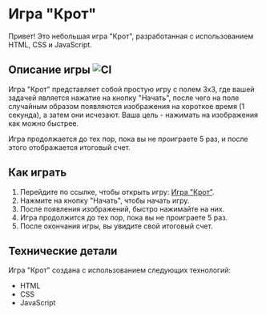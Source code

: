 # Игра "Крот"

Привет! Это небольшая игра "Крот", разработанная с использованием HTML, CSS и JavaScript.

## Описание игры  ![CI](https://github.com/NikaMurs/events/actions/workflows/web.yml/badge.svg)

Игра "Крот" представляет собой простую игру с полем 3x3, где вашей задачей является нажатие на кнопку "Начать", после чего на поле случайным образом появляются изображения на короткое время (1 секунда), а затем они исчезают. Ваша цель - нажимать на изображения как можно быстрее.

Игра продолжается до тех пор, пока вы не проиграете 5 раз, и после этого отображается итоговый счет.

## Как играть

1. Перейдите по ссылке, чтобы открыть игру: [Игра "Крот"](https://github.com/NikaMurs/events).
2. Нажмите на кнопку "Начать", чтобы начать игру.
3. После появления изображений, быстро нажимайте на них.
4. Игра продолжится до тех пор, пока вы не проиграете 5 раз.
5. После окончания игры, вы увидите свой итоговый счет.

## Технические детали

Игра "Крот" создана с использованием следующих технологий:

- HTML
- CSS
- JavaScript



